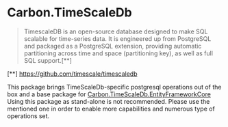 ﻿# Carbon.TimeScaleDb

> TimescaleDB is an open-source database designed to make SQL scalable for time-series data. 
> It is engineered up from PostgreSQL and packaged as a PostgreSQL extension, 
> providing automatic partitioning across time and space (partitioning key), as well as full SQL support.[**]

[**] https://github.com/timescale/timescaledb

This package brings TimeScaleDb-specific postgresql operations out of the box and a base package for [Carbon.TimeScaleDb.EntityFrameworkCore](../Carbon.TimeScaleDb.EntityFrameworkCore/README.Md) 
Using this package as stand-alone is not recommended. Please use the mentioned one in order to enable more capabilities and numerous type of operations set.
